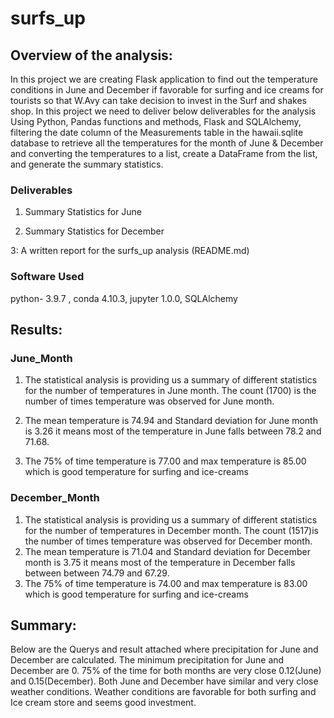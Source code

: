 # surfs_up

## Overview of the analysis:

In this project we are creating Flask application to find out the temperature conditions in June and December if favorable for surfing and ice creams for tourists so that W.Avy can take decision to invest in the Surf and shakes shop.
In this project we need to deliver below deliverables for the analysis Using Python, Pandas functions and methods, Flask and SQLAlchemy, filtering the date column of the Measurements table in the hawaii.sqlite database to retrieve all 
the temperatures for the month of June & December and converting the temperatures to a list, create a DataFrame from the list, and generate the summary statistics.

### Deliverables

1. Summary Statistics for June

2. Summary Statistics for December

3: A written report for the surfs_up analysis (README.md)

	
### Software Used
python- 3.9.7 , conda 4.10.3, jupyter 1.0.0, SQLAlchemy

## Results:

### June_Month

1. The statistical analysis is providing us a summary of different statistics for the number of temperatures in June month. The count (1700) is the number of times temperature was observed for June month.

2. The mean temperature is 74.94 and Standard deviation for June month is 3.26 it means most of the temperature in June falls between 78.2 and 71.68.
3. The 75% of time temperature is 77.00 and max temperature is 85.00 which is good temperature for surfing and ice-creams

### December_Month

1. The statistical analysis is providing us a summary of different statistics for the number of temperatures in December month. The count (1517)is 
the number of times temperature was observed for December month.
2. The mean temperature is 71.04 and Standard deviation for December month is 3.75 it means most of the temperature in December falls between 
between 74.79 and 67.29.
3. The 75% of time temperature is 74.00 and max temperature is 83.00 which is good temperature for surfing and ice-creams

## Summary:

Below are the Querys and result attached where precipitation for June and December are calculated. The minimum precipitation for June and December are 0.
75% of the time for both months are very close 0.12(June) and 0.15(December). Both June and December have similar and very close weather conditions.
Weather conditions are favorable for both surfing and Ice cream store and seems good investment.

